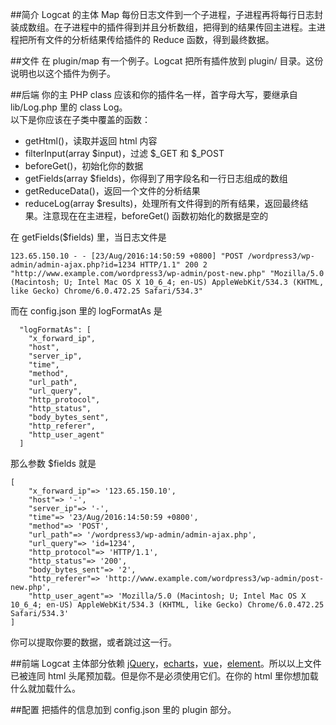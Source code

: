 ##简介
Logcat 的主体 Map 每份日志文件到一个子进程，子进程再将每行日志封装成数组。在子进程中的插件得到并且分析数组，把得到的结果传回主进程。主进程把所有文件的分析结果传给插件的 Reduce 函数，得到最终数据。

##文件
在 plugin/map 有一个例子。Logcat 把所有插件放到 plugin/ 目录。这份说明也以这个插件为例子。

##后端
你的主 PHP class 应该和你的插件名一样，首字母大写，要继承自 lib/Log.php 里的 class Log。  
以下是你应该在子类中覆盖的函数：
- getHtml()，读取并返回 html 内容
- filterInput(array $input)，过滤 $_GET 和 $_POST
- beforeGet()，初始化你的数据
- getFields(array $fields)，你得到了用字段名和一行日志组成的数组
- getReduceData()，返回一个文件的分析结果
- reduceLog(array $results)，处理所有文件得到的所有结果，返回最终结果。注意现在在主进程，beforeGet() 函数初始化的数据是空的

在 getFields($fields) 里，当日志文件是
```
123.65.150.10 - - [23/Aug/2016:14:50:59 +0800] "POST /wordpress3/wp-admin/admin-ajax.php?id=1234 HTTP/1.1" 200 2 "http://www.example.com/wordpress3/wp-admin/post-new.php" "Mozilla/5.0 (Macintosh; U; Intel Mac OS X 10_6_4; en-US) AppleWebKit/534.3 (KHTML, like Gecko) Chrome/6.0.472.25 Safari/534.3"
```
而在 config.json 里的 logFormatAs 是
```
  "logFormatAs": [
    "x_forward_ip",
    "host",
    "server_ip",
    "time",
    "method",
    "url_path",
    "url_query",
    "http_protocol",
    "http_status",
    "body_bytes_sent",
    "http_referer",
    "http_user_agent"
  ]
```
那么参数 $fields 就是
```
[
    "x_forward_ip"=> '123.65.150.10',
    "host"=> '-',
    "server_ip"=> '-',
    "time"=> '23/Aug/2016:14:50:59 +0800',
    "method"=> 'POST',
    "url_path"=> '/wordpress3/wp-admin/admin-ajax.php',
    "url_query"=> 'id=1234',
    "http_protocol"=> 'HTTP/1.1',
    "http_status"=> '200',
    "body_bytes_sent"=> '2',
    "http_referer"=> 'http://www.example.com/wordpress3/wp-admin/post-new.php',
    "http_user_agent"=> 'Mozilla/5.0 (Macintosh; U; Intel Mac OS X 10_6_4; en-US) AppleWebKit/534.3 (KHTML, like Gecko) Chrome/6.0.472.25 Safari/534.3'
]
```
你可以提取你要的数据，或者跳过这一行。

##前端
Logcat 主体部分依赖 [jQuery](jquery.com)，[echarts](https://github.com/ecomfe/echarts)，[vue](https://github.com/vuejs/vue)，[element](https://github.com/ElemeFE/element)。所以以上文件已被连同 html 头尾预加载。但是你不是必须使用它们。在你的 html 里你想加载什么就加载什么。

##配置
把插件的信息加到 config.json 里的 plugin 部分。